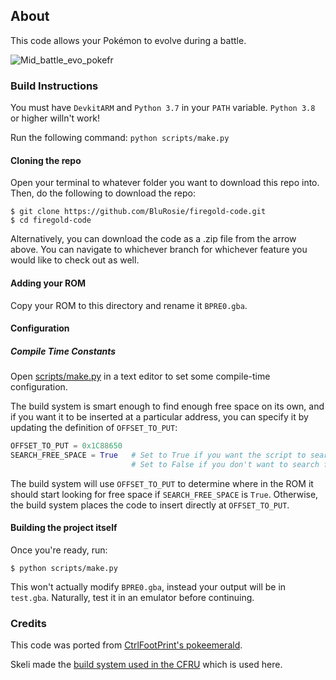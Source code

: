 ## About

This code allows your Pokémon to evolve during a battle.

![Mid_battle_evo_pokefr](https://github.com/user-attachments/assets/d151a8b8-7491-4333-8414-465459a70468)


### Build Instructions

You must have `DevkitARM` and `Python 3.7` in your `PATH` variable. `Python 3.8` or higher willn't work!

Run the following command:  `python scripts/make.py`

#### Cloning the repo

Open your terminal to whatever folder you want to download this repo into. Then, do the following to download the repo:

```shell
$ git clone https://github.com/BluRosie/firegold-code.git
$ cd firegold-code
```

Alternatively, you can download the code as a .zip file from the arrow above.  You can navigate to whichever branch for whichever feature you would like to check out as well.

#### Adding your ROM

Copy your ROM to this directory and rename it `BPRE0.gba`.

#### Configuration

##### Compile Time Constants

Open [scripts/make.py](https://github.com/BluRosie/firegold-code/blob/template/scripts/make.py#L12) in a text editor to set some compile-time configuration.

The build system is smart enough to find enough free space on its own, and if you want it to be inserted at a particular address, you can specify it by updating the definition of `OFFSET_TO_PUT`:

```python
OFFSET_TO_PUT = 0x1C88650
SEARCH_FREE_SPACE = True   # Set to True if you want the script to search for free space
                           # Set to False if you don't want to search for free space as you for example update the engine
```

The build system will use `OFFSET_TO_PUT` to determine where in the ROM it should start looking for free space if `SEARCH_FREE_SPACE` is `True`.  Otherwise, the build system places the code to insert directly at `OFFSET_TO_PUT`.

#### Building the project itself

Once you're ready, run:

```shell
$ python scripts/make.py
```

This won't actually modify `BPRE0.gba`, instead your output will be in `test.gba`. Naturally, test it in an emulator before continuing.

### Credits

This code was ported from [CtrlFootPrint's pokeemerald](https://github.com/CtrlFootPrint/pokeemerald/tree/MidBattleEvo).

Skeli made the [build system used in the CFRU](https://github.com/Skeli789/Complete-Fire-Red-Upgrade) which is used here.
